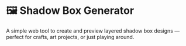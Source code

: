 # 🖼️ Shadow Box Generator

A simple web tool to create and preview layered shadow box designs — perfect for crafts, art projects, or just playing around.
